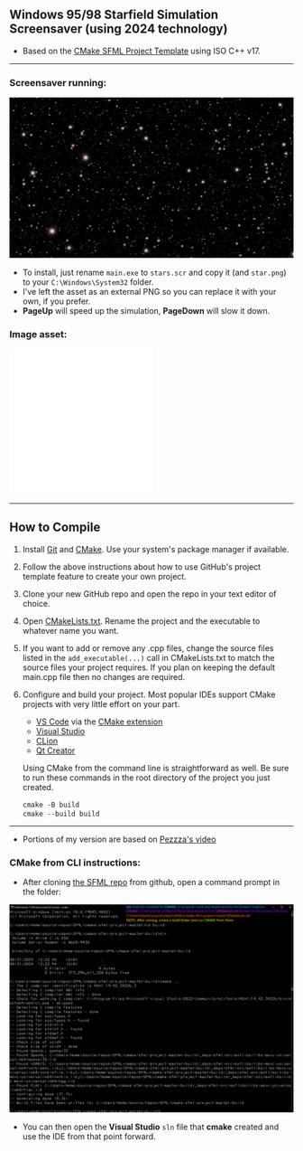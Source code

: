 ## Windows 95/98 Starfield Simulation Screensaver (using 2024 technology)

- Based on the [CMake SFML Project Template](https://github.com/SFML/cmake-sfml-project) using ISO C++ v17.

---

### Screensaver running:

![Example](./Screenshot.png)

- To install, just rename `main.exe` to `stars.scr` and copy it (and `star.png`) to your `C:\Windows\System32` folder.
- I've left the asset as an external PNG so you can replace it with your own, if you prefer.
- **PageUp** will speed up the simulation, **PageDown** will slow it down.

### Image asset:

![Star](./star.png)

---

## How to Compile

1. Install [Git](https://git-scm.com/download/win) and [CMake](https://cmake.org/download). Use your system's package manager if available.
1. Follow the above instructions about how to use GitHub's project template feature to create your own project.
1. Clone your new GitHub repo and open the repo in your text editor of choice.
1. Open [CMakeLists.txt](CMakeLists.txt). Rename the project and the executable to whatever name you want.
1. If you want to add or remove any .cpp files, change the source files listed in the `add_executable(...)` call in CMakeLists.txt to match the source files your project requires. If you plan on keeping the default main.cpp file then no changes are required.
1. Configure and build your project. Most popular IDEs support CMake projects with very little effort on your part.
    - [VS Code](https://code.visualstudio.com) via the [CMake extension](https://code.visualstudio.com/docs/cpp/cmake-linux)
    - [Visual Studio](https://docs.microsoft.com/en-us/cpp/build/cmake-projects-in-visual-studio?view=msvc-170)
    - [CLion](https://www.jetbrains.com/clion/features/cmake-support.html)
    - [Qt Creator](https://doc.qt.io/qtcreator/creator-project-cmake.html)

    Using CMake from the command line is straightforward as well.
    Be sure to run these commands in the root directory of the project you just created.

    ```
    cmake -B build
    cmake --build build
    ```

---

- Portions of my version are based on [Pezzza's video](https://www.youtube.com/watch?v=t0z3RojiKFg)

### CMake from CLI instructions:

- After cloning [the SFML repo](https://github.com/SFML/cmake-sfml-project/archive/refs/heads/master.zip) from github, open a command prompt in the folder:

![CMAKE](./Cmake_SetupProcess.png)

- You can then open the **Visual Studio** `sln` file that **cmake** created and use the IDE from that point forward.
